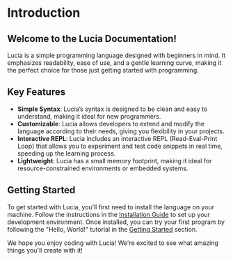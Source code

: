 # Introduction

## Welcome to the Lucia Documentation!

Lucia is a simple programming language designed with beginners in mind. It emphasizes readability, ease of use, and a gentle learning curve, making it the perfect choice for those just getting started with programming.

## Key Features
- **Simple Syntax**: Lucia’s syntax is designed to be clean and easy to understand, making it ideal for new programmers.
- **Customizable**: Lucia allows developers to extend and modify the language according to their needs, giving you flexibility in your projects.
- **Interactive REPL**: Lucia includes an interactive REPL (Read-Eval-Print Loop) that allows you to experiment and test code snippets in real time, speeding up the learning process.
- **Lightweight**: Lucia has a small memory footprint, making it ideal for resource-constrained environments or embedded systems.

## Getting Started
To get started with Lucia, you’ll first need to install the language on your machine. Follow the instructions in the 
[Installation Guide](installation-guide.md) to set up your development environment. Once installed, you can try your 
first program by following the "Hello, World!" tutorial in the [Getting Started](language-syntax.md#getting-started) section.

We hope you enjoy coding with Lucia! We're excited to see what amazing things you'll create with it!
